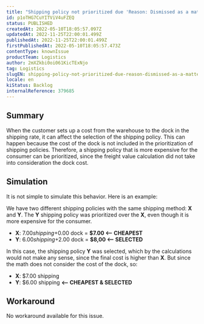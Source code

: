 ```yaml
---
title: "Shipping policy not prioritized due 'Reason: Dismissed as a matter of priority' even with better cost"
id: p1oTHG7CuYITViV4uFZEQ
status: PUBLISHED
createdAt: 2022-05-10T18:05:57.097Z
updatedAt: 2022-11-25T22:00:01.499Z
publishedAt: 2022-11-25T22:00:01.499Z
firstPublishedAt: 2022-05-10T18:05:57.473Z
contentType: knownIssue
productTeam: Logistics
author: 2mXZkbi0oi061KicTExNjo
tag: Logistics
slugEN: shipping-policy-not-prioritized-due-reason-dismissed-as-a-matter-of-priority-even-with-better-cost
locale: en
kiStatus: Backlog
internalReference: 379685
---
```


## Summary


When the customer sets up a cost from the warehouse to the dock in the shipping rate, it can affect the selection of the shipping policy. This can happen because the cost of the dock is not included in the prioritization of shipping policies. Therefore, a shipping policy that is more expensive for the consumer can be prioritized, since the freight value calculation did not take into consideration the dock cost.



## Simulation


It is not simple to simulate this behavior. Here is an example:

We have two different shipping policies with the same shipping method: **X** and **Y**. The **Y** shipping policy was prioritized over the **X**, even though it is more expensive for the consumer.


- **X**: $7.00 shipping +$0.00 dock = **$7.00 <-- CHEAPEST**
- **Y**: $6.00 shipping +$2.00 dock = **$8,00 <-- SELECTED**

In this case, the shipping policy **Y** was selected, which by the calculations would not make any sense, since the final cost is higher than **X**. But since the math does not consider the cost of the dock, so:

- **X**: $7.00 shipping
- **Y**: $6.00 shipping **<-- CHEAPEST & SELECTED**



## Workaround



No workaround available for this issue.

